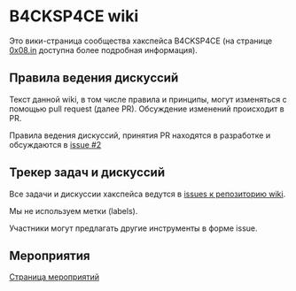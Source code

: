 # B4CKSP4CE wiki

Это вики-страница сообщества хакспейса B4CKSP4CE (на странице [0x08.in](https://0x08.in) доступна более подробная информация).

## Правила ведения дискуссий

Текст данной wiki, в том числе правила и принципы, могут изменяться с помощью pull request (далее PR). Обсуждение изменений происходит в PR.

Правила ведения дискуссий, принятия PR находятся в разработке и обсуждаются в [issue #2](https://github.com/b4ck5p4c3/wiki/issues/2)

## Трекер задач и дискуссий

Все задачи и дискуссии хакспейса ведутся в [issues к репозиторию wiki](https://github.com/b4ck5p4c3/wiki/issues).

Мы не используем метки (labels).

Участники могут предлагать другие инструменты в форме issue.

## Мероприятия

[Страница мероприятий](/events)
